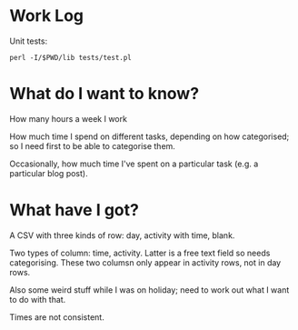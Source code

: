 Work Log
========

Unit tests:

`perl -I/$PWD/lib tests/test.pl`

# What do I want to know?

How many hours a week I work

How much time I spend on different tasks, depending on how categorised; so I
need first to be able to categorise them.

Occasionally, how much time I've spent on a particular task (e.g. a particular
blog post).

# What have I got?

A CSV with three kinds of row: day, activity with time, blank.

Two types of column: time, activity. Latter is a free text field so needs
categorising. These two columsn only appear in activity rows, not in day rows.

Also some weird stuff while I was on holiday; need to work out what I want to do
with that.

Times are not consistent.

